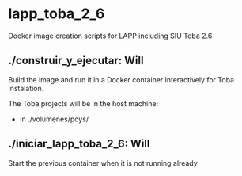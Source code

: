 # lapp_toba_2_6
Docker image creation scripts for LAPP including SIU Toba 2.6

## ./construir_y_ejecutar: Will
Build the image and run it in a Docker container interactively for Toba instalation.

The Toba projects will be in the host machine:
 - in ./volumenes/poys/

## ./iniciar_lapp_toba_2_6: Will
Start the previous container when it is not running already
